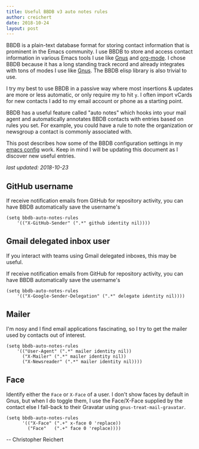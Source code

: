```yaml
---
title: Useful BBDB v3 auto notes rules
author: creichert
date: 2018-10-24
layout: post
---
```


BBDB is a plain-text database format for storing contact information that is
prominent in the Emacs community. I use BBDB to store and access contact
information in various Emacs tools I use like [Gnus]() and [org-mode](). I chose
BBDB because it has a long standing track record and already integrates with
tons of modes I use like [Gnus](https://gnus.org.). The BBDB elisp library is
also trivial to use.

I try my best to use BBDB in a passive way where most insertions & updates are
more or less automatic, or only require my to hit `y`. I often import vCards for
new contacts I add to my email account or phone as a starting point.

BBDB has a useful feature called "auto notes" which hooks into your mail agent
and automatically annotates BBDB contacts with entries based on rules you
set. For example, you could have a rule to note the organization or newsgroup a
contact is commonly associated with.

This post describes how some of the BBDB configuration settings in my [emacs
config](.emacs) work. Keep in mind I will be updating this document as I
discover new useful entries.

_last updated: 2018-10-23_

## GitHub username

If receive notification emails from GitHub for repository activity, you can have
BBDB automatically save the username's

    (setq bbdb-auto-notes-rules
        '(("X-GitHub-Sender" (".*" github identity nil))))


## Gmail delegated inbox user

If you interact with teams using Gmail delegated inboxes, this may be useful.

If receive notification emails from GitHub for repository activity, you can have
BBDB automatically save the username's

    (setq bbdb-auto-notes-rules
        '(("X-Google-Sender-Delegation" (".*" delegate identity nil))))


## Mailer

I'm nosy and I find email applications fascinating, so I try to get the mailer
used by contacts out of interest.

    (setq bbdb-auto-notes-rules
        '(("User-Agent" (".*" mailer identity nil))
          ("X-Mailer" (".*" mailer identity nil))
          ("X-Newsreader" (".*" mailer identity nil))))

## Face

Identify either the `Face` or `X-Face` of a user. I don't show faces by default
in Gnus, but when I do toggle them, I use the Face/X-Face supplied by the
contact else I fall-back to their Gravatar using `gnus-treat-mail-gravatar`.

    (setq bbdb-auto-notes-rules
          '(("X-Face" (".+" x-face 0 'replace))
            ("Face"   (".+" face 0 'replace))))


-- Christopher Reichert
